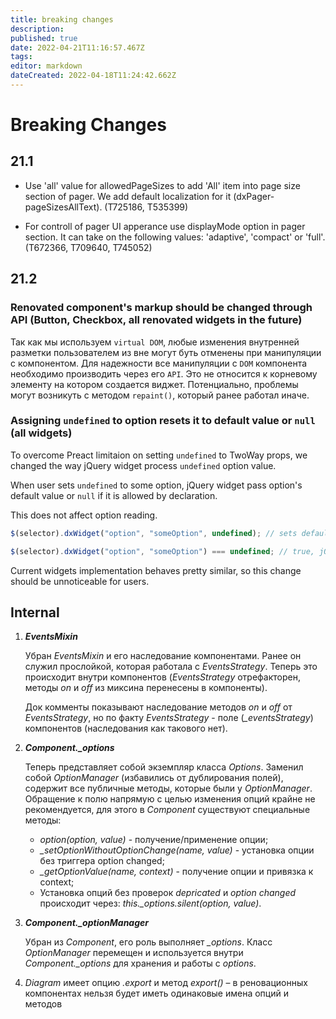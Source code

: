 ```yaml
---
title: breaking changes
description: 
published: true
date: 2022-04-21T11:16:57.467Z
tags: 
editor: markdown
dateCreated: 2022-04-18T11:24:42.662Z
---
```


# Breaking Changes

## 21.1

- Use 'all' value for allowedPageSizes to add 'All' item into page size section of pager. We add default localization for it (dxPager-pageSizesAllText). (T725186, T535399)

- For controll of pager UI apperance use displayMode option in pager section. It can take on the following values: 'adaptive', 'compact' or 'full'. (T672366, T709640, T745052)

## 21.2

### Renovated component's markup should be changed through API (Button, Checkbox, all renovated widgets in the future)

Так как мы используем `virtual DOM`, любые изменения внутренней разметки пользователем из вне могут буть отменены при манипуляции с компонентом.
Для надежности все манипуляции с `DOM` компонента необходимо производить через его `API`. Это не относится к корневому элементу на котором создается виджет.
Потенциально, проблемы могут возникyть с методом `repaint()`, который ранее работал иначе.

### Assigning `undefined` to option resets it to default value or `null` (all widgets)

   To overcome Preact limitaion on setting `undefined` to TwoWay props, we changed the way jQuery widget process `undefined` option value.

   When user sets `undefined` to some option, jQuery widget pass option's default value or `null` if it is allowed by declaration.

   This does not affect option reading.

   ```ts
   $(selector).dxWidget("option", "someOption", undefined); // sets default value to someOption, e.g. 15

   $(selector).dxWidget("option", "someOption") === undefined; // true, jQuery widget stores user's values
   ```

   Current widgets implementation behaves pretty similar, so this change should be unnoticeable for users.
   

## Internal

1. ***EventsMixin***

    Убран *EventsMixin* и его наследование компонентами. Ранее он служил прослойкой, которая работала с *EventsStrategy*. Теперь это происходит внутри компонентов (*EventsStrategy* отрефакторен, методы *on* и *off* из миксина перенесены в компоненты).

    Док комменты показывают наследование методов *on* и *off* от *EventsStrategy*, но по факту *EventsStrategy* - поле (*_eventsStrategy*) компонентов (наследования как такового нет).

2. ***Сomponent._options***

    Теперь представляет собой экземпляр класса *Options*. Заменил собой *OptionManager* (избавились от дублирования полей), содержит все публичные методы, которые были у *OptionManager*. Обращение к полю напрямую с целью изменения опций крайне не рекомендуется, для этого в *Component* существуют специальные методы:

    * *option(option, value)* - получение/применение опции;
    * *_setOptionWithoutOptionChange(name, value)* - установка опции без триггера option changed;
    * *_getOptionValue(name, context)* - получение опции и привязка к context;
    * Установка опций без проверок *depricated* и *option changed* происходит через: *this._options.silent(option, value)*.

3. ***Сomponent._optionManager***

    Убран из *Component*, его роль выполняет *_options*. Класс *OptionManager* перемещен и используется внутри *Component._options* для хранения и работы с *options*.

4. *Diagram* имеет опцию *.export* и метод *export()* – в реновационных компонентах нельзя будет иметь одинаковые имена опций и методов

